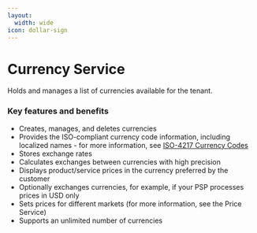 ```yaml
---
layout:
  width: wide
icon: dollar-sign
---
```


# Currency Service

Holds and manages a list of currencies available for the tenant.

### Key features and benefits

* Creates, manages, and deletes currencies
* Provides the ISO-compliant currency code information, including localized names - for more information, see [ISO-4217 Currency Codes](https://www.iso.org/iso-4217-currency-codes.html)
* Stores exchange rates
* Calculates exchanges between currencies with high precision
* Displays product/service prices in the currency preferred by the customer
* Optionally exchanges currencies, for example, if your PSP processes prices in USD only
* Sets prices for different markets (for more information, see the Price Service)
* Supports an unlimited number of currencies
